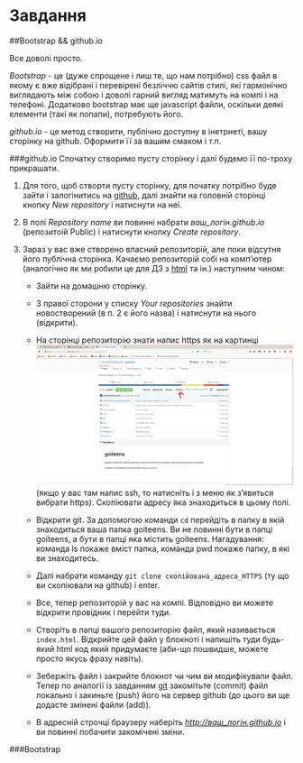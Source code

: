Завдання
========

##Bootstrap && github.io

Все доволі просто. 

*Bootstrap* - це (дуже спрощене і лиш те, що нам потрібно) css файл
в якому є вже відібрані і перевірені безліччю сайтів стилі, які гармонічно виглядають
між собою і доволі гарний вигляд матимуть на компі і на телефоні. Додатково bootstrap
має ще javascript файли, оскільки деякі елементи (такі як попапи), потребують його.

*github.io* - це метод створити, публічно доступну в інетрнеті, вашу сторінку на github.
Оформити її за вашим смаком і т.п.

###github.io
Спочатку створимо пусту сторінку і далі будемо її по-троху прикрашати.

1. Для того, щоб створти пусту сторінку, для початку потрібно буде зайти і
залогінитись на [github](https://github.com/), далі знайти на головній сторінці
кнопку _New repository_ і натиснути на неї. 

2. В полі _Repository name_ ви повинні набрати *ваш_логін.github.io* (репозитоій Public) і
натиснути кнопку _Create repository_.

3. Зараз у вас вже створено власний репозиторій, але поки відсутня його публічна сторінка.
Качаємо репозиторій собі на комп’ютер (аналогічно як ми робили це для ДЗ з
[html](https://github.com/YaroslavHavrylovych/goiteens/blob/master/web/html/2016/task.md)
та ін.) наступним чином:

    * Зайти на домашню сторінку.

    * З правої сторони у списку *Your repositories* знайти новостворений (в п. 2 є його назва) і
натиснути на нього (відкрити).

    * На сторінці репозиторію знати напис https як на картинці ![https_button](task_images/https.png)
(якщо у вас там напис ssh, то натисніть і з меню як з’явиться вибрати https). Скопіювати адресу
яка знаходиться в цьому полі.

    * Відкрити git. За допомогою команди `cd` перейдіть в папку в якій знаходиться ваша
папка goiteens. Ви не повинні бути в папці goiteens, а бути в папці яка містить goiteens.
Нагадування: команда ls покаже вміст папка, команда pwd покаже папку, в які ви знаходитесь.

    * Далі набрати команду `git clone скопійована_адреса_HTTPS` (ту що ви скопіювали на github)
і enter.

    * Все, тепер репозиторій у вас на компі. Відповідно ви можете відкрити провідник і
перейти туди.

    * Створіть в папці вашого репозиторію файл, який називається `index.html`. Відкрийте цей
файл у блокноті і напишіть туди будь-який html код який придумаєте (аби-що пошвидше, можете просто
якусь фразу навіть).

    * Зебержіть файл і закрийте блокнот чи чим ви модифікували файл. Тепер по аналогії
із завданням [git](https://github.com/YaroslavHavrylovych/goiteens/blob/master/git/2016/task.md)
закомітьте (commit) файл локально і закиньте (push) його на сервер github (до цього ви ще додасте
змінені файли (add)).

    * В адресній строчці браузеру наберіть *http://ваш_логін.github.io* і ви повинні побачити
закомічені зміни.

###Bootstrap

